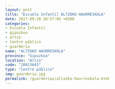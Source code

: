 ```yaml
---
layout: post
title: "Escuela Infantil ALTZOKO HAURRESKOLA"
date: 2017-09-20 20:57:05 +0200
categories:
- Escuela Infantil
- gipuzkoa
- altzo
- Centro público
- guarderia
name: "ALTZOKO HAURRESKOLA"
province: "Gipuzkoa"
location: "Altzo"
code: "20013643"
type: "Centro público"
img: guarderia.jpg
permalink: /guarderias/altzoko-haurreskola.html
---
```

